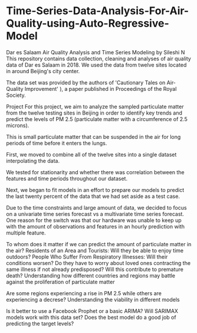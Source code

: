 # Time-Series-Data-Analysis-For-Air-Quality-using-Auto-Regressive-Model
Dar es Salaam Air Quality Analysis and Time Series Modeling
by Sileshi N
This repository contains data collection, cleaning and analyses of air quality data of Dar es Salaam in 2018. We used the data from twelve sites located in around Beijing's city center.

The data set was provided by the authors of 'Cautionary Tales on Air-Quality Improvement' ), a paper published in Proceedings of the Royal Society.

Project
For this project, we aim to analyze the sampled particulate matter from the twelve testing sites in Beijing in order to identify key trends and predict the levels of PM 2.5 (particulate matter with a circumference of 2.5 microns).

This is small particulate matter that can be suspended in the air for long periods of time before it enters the lungs.

First, we moved to combine all of the twelve sites into a single dataset interpolating the data.

We tested for stationarity and whether there was correlation between the features and time periods throughout our dataset.

Next, we began to fit models in an effort to prepare our models to predict the last twenty percent of the data that we had set aside as a test case.

Due to the time constraints and large amount of data, we decided to focus on a univariate time series forecast vs a multivariate time series forecast. One reason for the switch was that our hardware was unable to keep up with the amount of observations and features in an hourly prediction with multiple feature.


To whom does it matter if we can predict the amount of particulate matter in the air?
Residents of an Area and Tourists:
Will they be able to enjoy time outdoors?
People Who Suffer From Respiratory Illnesses:
Will their conditions worsen? Do they have to worry about loved ones contracting the same illness if not already predisposed? Will this contribute to premature death?
Understanding how different countries and regions may battle against the proliferation of particulate matter

Are some regions experiencing a rise in PM 2.5 while others are experiencing a decrese?
Understanding the viability in different models

Is it better to use a Facebook Prophet or a basic ARIMA?
Will SARIMAX models work with this data set?
Does the best model do a good job of predicting the target levels?

